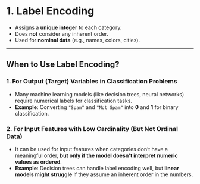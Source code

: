 # **1. Label Encoding**

- Assigns a **unique integer** to each category.  
- Does **not** consider any inherent order.  
- Used for **nominal data** (e.g., names, colors, cities).  

---

## **When to Use Label Encoding?**

### **1. For Output (Target) Variables in Classification Problems**
- Many machine learning models (like decision trees, neural networks) require numerical labels for classification tasks.
- **Example**: Converting `"Spam"` and `"Not Spam"` into **0** and **1** for binary classification.

### **2. For Input Features with Low Cardinality (But Not Ordinal Data)**
- It can be used for input features when categories don’t have a meaningful order, **but only if the model doesn't interpret numeric values as ordered**.
- **Example**: Decision trees can handle label encoding well, but **linear models might struggle** if they assume an inherent order in the numbers.

